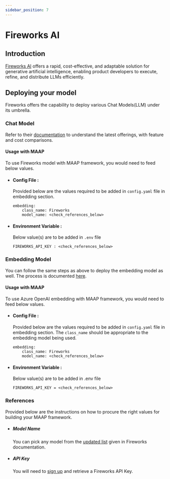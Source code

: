 ```yaml
---
sidebar_position: 7
---
```


# Fireworks AI

## Introduction

[Fireworks AI](https://fireworks.ai/) offers a rapid, cost-effective, and adaptable solution for generative artificial intelligence, enabling product developers to execute, refine, and distribute LLMs efficiently.


## Deploying your model
Fireworks offers the capability to deploy various Chat Models(LLM) under its umbrella. 

### Chat Model 

Refer to their [documentation](https://fireworks.ai/models) to understand the latest offerings, with feature and cost comparisons.

#### Usage with MAAP
To use Fireworks model with MAAP framework, you would need to feed below values.

- #### Config File :
  Provided below are the values required to be added in `config.yaml` file in embedding section.
  ```
  embedding:
      class_name: Fireworks
      model_name: <check_references_below>
  ```

- #### Environment Variable :
  Below value(s) are to be added in `.env` file

  ```
  FIREWORKS_API_KEY : <check_references_below>
  ```


### Embedding Model

You can follow the same steps as above to deploy the embedding model as well. The process is documented [here](https://learn.microsoft.com/en-us/azure/ai-services/openai/how-to/create-resource).


#### Usage with MAAP
To use Azure OpenAI embedding with MAAP framework, you would need to feed below values.


- #### Config File :
  Provided below are the values required to be added in `config.yaml` file in embedding section. 
  The `class_name` should be appropriate to the embedding model being used.
  ```
  embedding:
      class_name: Fireworks
      model_name: <check_references_below> 
  ```

- #### Environment Variable :
  Below value(s) are to be added in .env file

  ```
  FIREWORKS_API_KEY = <check_references_below>
  ```


### References

Provided below are the instructions on how to procure the right values for building your MAAP framework.

- ##### Model Name
  You can pick any model from the [updated list](https://docs.fireworks.ai/guides/querying-embeddings-models#list-of-available-models) given in Fireworks documentation.

- ##### API Key 

  You will need to [sign up](https://readme.fireworks.ai/docs/quickstart) and retrieve a Fireworks API Key.